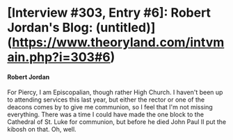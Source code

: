 # [Interview #303, Entry #6]: Robert Jordan's Blog: (untitled)](https://www.theoryland.com/intvmain.php?i=303#6)

#### Robert Jordan

For Piercy, I am Episcopalian, though rather High Church. I haven't been up to attending services this last year, but either the rector or one of the deacons comes by to give me communion, so I feel that I'm not missing everything. There was a time I could have made the one block to the Cathedral of St. Luke for communion, but before he died John Paul II put the kibosh on that. Oh, well.

